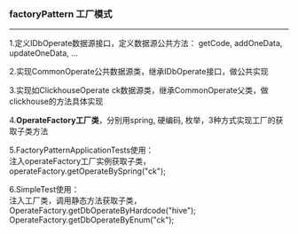 ### factoryPattern 工厂模式
---
1.定义IDbOperate数据源接口，定义数据源公共方法： getCode, addOneData, updateOneData, ...

2.实现CommonOperate公共数据源类，继承IDbOperate接口，做公共实现

3.实现如ClickhouseOperate ck数据源类，继承CommonOperate父类，做clickhouse的方法具体实现

4.**OperateFactory工厂类**，分别用spring, 硬编码, 枚举，3种方式实现工厂的获取子类方法

5.FactoryPatternApplicationTests使用：  
注入operateFactory工厂实例获取子类，operateFactory.getOperateBySpring("ck");

6.SimpleTest使用：  
注入工厂类，调用静态方法获取子类，  
OperateFactory.getDbOperateByHardcode("hive"); 
OperateFactory.getDbOperateByEnum("ck");
